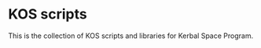 KOS scripts
===========

This is the collection of KOS scripts and libraries for Kerbal Space Program.
